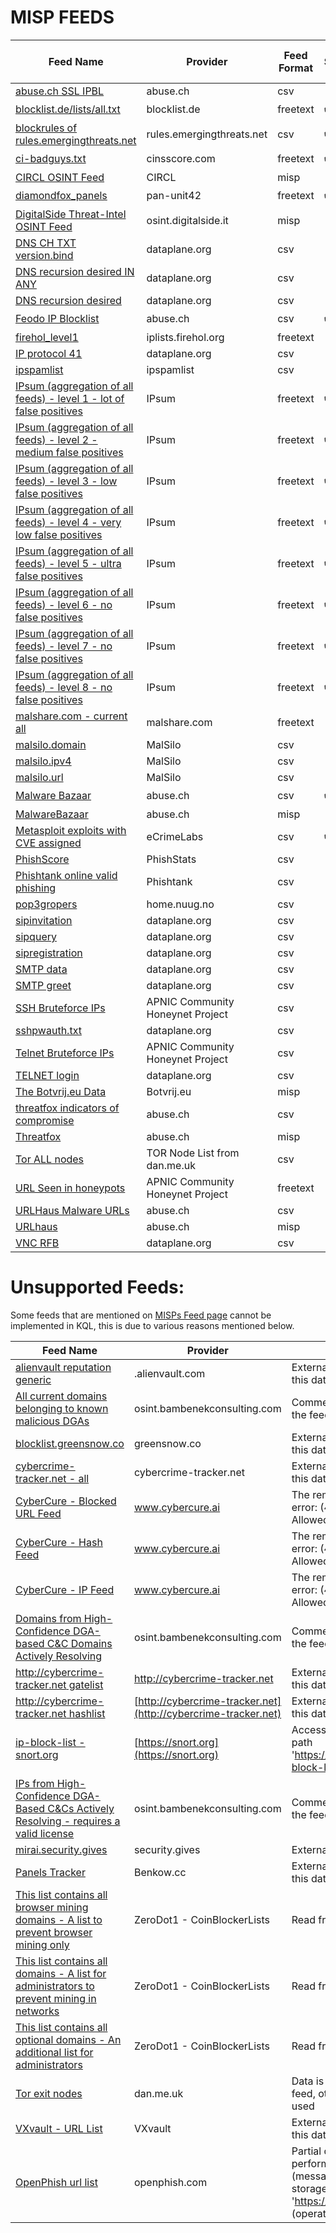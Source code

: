 # MISP FEEDS

| Feed Name | Provider | Feed Format | Sentinel | Defender For Endpoint | Notes
| --- | --- | --- | --- | --- | --- |
| [abuse.ch SSL IPBL](https://sslbl.abuse.ch/blacklist/sslblacklist.csv) | abuse.ch | csv | |||
| [blocklist.de/lists/all.txt](https://lists.blocklist.de/lists/all.txt) | blocklist.de |  freetext | :heavy_check_mark: | :heavy_check_mark: ||
| [blockrules of rules.emergingthreats.net](https://rules.emergingthreats.net/blockrules/compromised-ips.txt) | rules.emergingthreats.net | csv | :heavy_check_mark: | :heavy_check_mark: ||
| [ci-badguys.txt](https://cinsscore.com/list/ci-badguys.txt) | cinsscore.com | freetext |  :heavy_check_mark: | :heavy_check_mark: ||
| [CIRCL OSINT Feed](https://www.circl.lu/doc/misp/feed-osint) | CIRCL | misp | |||
| [diamondfox_panels](https://raw.githubusercontent.com/pan-unit42/iocs/master/diamondfox/diamondfox_panels.txt) | pan-unit42 | freetext | :heavy_check_mark: | :heavy_check_mark: ||
| [DigitalSide Threat-Intel OSINT Feed](https://osint.digitalside.it/Threat-Intel/digitalside-misp-feed/) | osint.digitalside.it | misp | |||
| [DNS CH TXT version.bind](https://dataplane.org/dnsversion.txt) | dataplane.org | csv | |||
| [DNS recursion desired IN ANY](https://dataplane.org/dnsrdany.txt) | dataplane.org | csv | |||
| [DNS recursion desired](https://dataplane.org/dnsrd.txt) | dataplane.org | csv | |||
| [Feodo IP Blocklist](https://feodotracker.abuse.ch/downloads/ipblocklist.csv) | abuse.ch | csv |  :heavy_check_mark: | :heavy_check_mark: ||
| [firehol_level1](https://raw.githubusercontent.com/ktsaou/blocklist-ipsets/master/firehol_level1.netset) | iplists.firehol.org | freetext | |||
| [IP protocol 41](https://dataplane.org/proto41.txt) | dataplane.org | csv | |||
| [ipspamlist](http://www.ipspamlist.com/public_feeds.csv) | ipspamlist | csv | |||
| [IPsum (aggregation of all feeds) - level 1 - lot of false positives](https://raw.githubusercontent.com/stamparm/ipsum/master/levels/1.txt) | IPsum | freetext |  :heavy_check_mark: | :heavy_check_mark: ||
| [IPsum (aggregation of all feeds) - level 2 - medium false positives](https://raw.githubusercontent.com/stamparm/ipsum/master/levels/2.txt) | IPsum | freetext |  :heavy_check_mark: | :heavy_check_mark: ||
| [IPsum (aggregation of all feeds) - level 3 - low false positives](https://raw.githubusercontent.com/stamparm/ipsum/master/levels/3.txt) | IPsum | freetext |  :heavy_check_mark: | :heavy_check_mark: ||
| [IPsum (aggregation of all feeds) - level 4 - very low false positives](https://raw.githubusercontent.com/stamparm/ipsum/master/levels/4.txt) | IPsum | freetext |  :heavy_check_mark: | :heavy_check_mark: ||
| [IPsum (aggregation of all feeds) - level 5 - ultra false positives](https://raw.githubusercontent.com/stamparm/ipsum/master/levels/5.txt) | IPsum | freetext |  :heavy_check_mark: | :heavy_check_mark: ||
| [IPsum (aggregation of all feeds) - level 6 - no false positives](https://raw.githubusercontent.com/stamparm/ipsum/master/levels/6.txt) | IPsum | freetext |  :heavy_check_mark: | :heavy_check_mark: ||
| [IPsum (aggregation of all feeds) - level 7 - no false positives](https://raw.githubusercontent.com/stamparm/ipsum/master/levels/7.txt) | IPsum | freetext |  :heavy_check_mark: | :heavy_check_mark: ||
| [IPsum (aggregation of all feeds) - level 8 - no false positives](https://raw.githubusercontent.com/stamparm/ipsum/master/levels/8.txt) | IPsum | freetext |  :heavy_check_mark: | :heavy_check_mark: ||
| [malshare.com - current all](https://malshare.com/daily/malshare.current.all.txt) | malshare.com | freetext | |||
| [malsilo.domain](https://malsilo.gitlab.io/feeds/dumps/domain_list.txt) | MalSilo | csv | |||
| [malsilo.ipv4](https://malsilo.gitlab.io/feeds/dumps/ip_list.txt) | MalSilo | csv | |||
| [malsilo.url](https://malsilo.gitlab.io/feeds/dumps/url_list.txt) | MalSilo | csv | |||
| [Malware Bazaar](https://bazaar.abuse.ch/export/txt/md5/recent/) | abuse.ch | csv |  :heavy_check_mark: | :heavy_check_mark: ||
| [MalwareBazaar](https://bazaar.abuse.ch/downloads/misp/) | abuse.ch | misp | |||
| [Metasploit exploits with CVE assigned](https://feeds.ecrimelabs.net/data/metasploit-cve) | eCrimeLabs | csv |  :heavy_check_mark: | :heavy_check_mark: ||
| [PhishScore](https://phishstats.info/phish_score.csv) | PhishStats | csv | |||
| [Phishtank online valid phishing](https://data.phishtank.com/data/online-valid.csv) |  Phishtank | csv | |||
| [pop3gropers](https://home.nuug.no/~peter/pop3gropers.txt) | home.nuug.no | csv | |||
| [sipinvitation](https://dataplane.org/sipinvitation.txt) | dataplane.org | csv | |||
| [sipquery](https://dataplane.org/sipquery.txt) | dataplane.org | csv | |||
| [sipregistration](https://dataplane.org/sipregistration.txt) | dataplane.org | csv | |||
| [SMTP data](https://dataplane.org/smtpdata.txt) | dataplane.org | csv | |||
| [SMTP greet](https://dataplane.org/smtpgreet.txt) | dataplane.org | csv | |||
| [SSH Bruteforce IPs](https://feeds.honeynet.asia/bruteforce/latest-sshbruteforce-unique.csv) | APNIC Community Honeynet Project | csv | |||
| [sshpwauth.txt](https://dataplane.org/sshpwauth.txt) | dataplane.org | csv | |||
| [Telnet Bruteforce IPs](https://feeds.honeynet.asia/bruteforce/latest-telnetbruteforce-unique.csv) | APNIC Community Honeynet Project | csv | |||
| [TELNET login](https://dataplane.org/telnetlogin.txt) | dataplane.org | csv | |||
| [The Botvrij.eu Data](https://www.botvrij.eu/data/feed-osint) | Botvrij.eu | misp | |||
| [threatfox indicators of compromise](https://threatfox.abuse.ch/export/csv/recent/) | abuse.ch | csv | |||
| [Threatfox](https://threatfox.abuse.ch/downloads/misp/) | abuse.ch | misp | |||
| [Tor ALL nodes](https://www.dan.me.uk/torlist/) | TOR Node List from dan.me.uk | csv | |||
| [URL Seen in honeypots](https://feeds.honeynet.asia/url/latest-url-unique.csv) | APNIC Community Honeynet Project | freetext | |||
| [URLHaus Malware URLs](https://urlhaus.abuse.ch/downloads/csv_recent/) | abuse.ch | csv | |||
| [URLhaus](https://urlhaus.abuse.ch/downloads/misp/) | abuse.ch | misp | |||
| [VNC RFB](https://dataplane.org/vncrfb.txt) | dataplane.org | csv | |||

# Unsupported Feeds:

Some feeds that are mentioned on [MISPs Feed page](https://www.misp-project.org/feeds/) cannot be implemented in KQL, this is due to various reasons mentioned below. 

| Feed Name | Provider | Reason
| --- | --- | --- |
| [alienvault reputation generic](https://reputation.alienvault.com/reputation.generic) | .alienvault.com | Externaldata(), does not support this datatype.|
| [All current domains belonging to known malicious DGAs](https://osint.bambenekconsulting.com/feeds/dga-feed-high.csv) | osint.bambenekconsulting.com | Commercial licence requried for the feed |
| [blocklist.greensnow.co](https://blocklist.greensnow.co/greensnow.txt) | greensnow.co |Externaldata(), does not support this datatype.|
| [cybercrime-tracker.net - all](https://cybercrime-tracker.net/all.php) | cybercrime-tracker.net | Externaldata(), does not support this datatype.|
| [CyberCure - Blocked URL Feed](https://api.cybercure.ai/feed/get_url?type=csv) | www.cybercure.ai | The remote server returned an error: (405) Method Not Allowed. |
| [CyberCure - Hash Feed](https://api.cybercure.ai/feed/get_hash?type=csv) | www.cybercure.ai | The remote server returned an error: (405) Method Not Allowed. |
| [CyberCure - IP Feed](https://api.cybercure.ai/feed/get_ips?type=csv) | www.cybercure.ai | The remote server returned an error: (405) Method Not Allowed. |
| [Domains from High-Confidence DGA-based C&amp;C Domains Actively Resolving](https://osint.bambenekconsulting.com/feeds/c2-dommasterlist-high.txt) | osint.bambenekconsulting.com | Commercial licence requried for the feed |
| [http://cybercrime-tracker.net gatelist](https://cybercrime-tracker.net/ccamgate.php) | http://cybercrime-tracker.net | Externaldata(), does not support this datatype.|
| [http://cybercrime-tracker.net hashlist](https://cybercrime-tracker.net/ccamlist.php) | [http://cybercrime-tracker.net](http://cybercrime-tracker.net) | Externaldata(), does not support this datatype.|
| [ip-block-list - snort.org](https://snort.org/downloads/ip-block-list) | [https://snort.org](https://snort.org) | Access to persistent storage path 'https://snort.org/downloads/ip-block-list' was denied |
| [IPs from High-Confidence DGA-Based C&amp;Cs Actively Resolving - requires a valid license](https://osint.bambenekconsulting.com/feeds/c2-ipmasterlist-high.txt) | osint.bambenekconsulting.com | Commercial licence requried for the feed |
| [mirai.security.gives](https://mirai.security.gives/data/ip_list.txt) | security.gives | Externaldata() timeout. |
| [Panels Tracker](https://benkow.cc/export.php) | Benkow.cc | Externaldata(), does not support this datatype.|
| [This list contains all browser mining domains - A list to prevent browser mining only](https://gitlab.com/ZeroDot1/CoinBlockerLists/raw/master/list_browser.txt?inline=false) | ZeroDot1 - CoinBlockerLists | Read from IStreamSource failed |
| [This list contains all domains - A list for administrators to prevent mining in networks](https://gitlab.com/ZeroDot1/CoinBlockerLists/raw/master/list.txt?inline=false) | ZeroDot1 - CoinBlockerLists | Read from IStreamSource failed |
| [This list contains all optional domains - An additional list for administrators](https://gitlab.com/ZeroDot1/CoinBlockerLists/raw/master/list_optional.txt?inline=false) | ZeroDot1 - CoinBlockerLists | Read from IStreamSource failed |
| [Tor exit nodes](https://www.dan.me.uk/torlist/?exit) | dan.me.uk | Data is shared in the ALL Nodes feed, otherwise double data is used |
| [VXvault - URL List](http://vxvault.net/URL_List.php) | VXvault | Externaldata(), does not support this datatype.|
| [OpenPhish url list](https://openphish.com/feed.txt) | openphish.com | Partial query failure: Unable to perform requested operation. (message: 'Error with persistent storage path 'https://openphish.com/feed.txt' (operation 'CreateFileRef'). | 